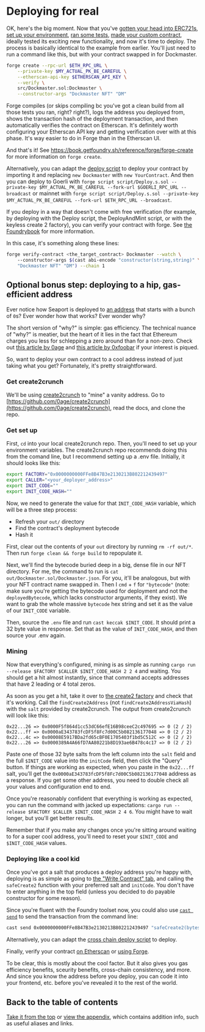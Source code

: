 # Deploying for real

OK, here's the big moment. Now that you've [gotten your head into ERC721s](ERC721Concepts.md), [set up your environment](EnvironmentSetup.md), [ran some tests](Testing.md), [made your custom contract](CustomNFTFunctionality.md), ideally tested its exciting new functionality, and now it's time to deploy. The process is basically identical to the example from earlier. You'll just need to run a command like this, but with your contract swapped in for Dockmaster.

```bash
forge create --rpc-url $ETH_RPC_URL \
    --private-key $MY_ACTUAL_PK_BE_CAREFUL \
    --etherscan-api-key $ETHERSCAN_API_KEY \
    --verify \
    src/Dockmaster.sol:Dockmaster \
    --constructor-args "Dockmaster NFT" "DM"
```

Forge compiles (or skips compiling bc you've got a clean build from all those tests you ran, right? right?),  logs the address you deployed from, shows the transaction hash of the deployment transaction, and then automatically verifies the contract on Etherscan. It's definitely worth configuring your Etherscan API key and getting verification over with at this phase. It's way easier to do in Forge than in the Etherscan UI.

And that's it! See https://book.getfoundry.sh/reference/forge/forge-create for more information on `forge create`.

Alternatively, you can adapt the [deploy script](../script/Deploy.s.sol) to deploy your contract by importing it and replacing `new Dockmaster` with `new YourContract`. And then you can deploy to Goerli with `forge script script/Deploy.s.sol --private-key $MY_ACTUAL_PK_BE_CAREFUL --fork-url $GOERLI_RPC_URL --broadcast` or mainnet with `forge script script/Deploy.s.sol --private-key $MY_ACTUAL_PK_BE_CAREFUL --fork-url $ETH_RPC_URL --broadcast`.

If you deploy in a way that doesn't come with free verification (for example, by deploying with the Deploy script, the DeployAndMint script, or with the keyless create 2 factory), you can verify your contract with forge. See [the Foundrybook](https://book.getfoundry.sh/reference/forge/forge-verify-contract) for more information.

In this case, it's something along these lines:

```bash
forge verify-contract <the_target_contract> Dockmaster --watch \ 
    --constructor-args $(cast abi-encode "constructor(string,string)" \
    "Dockmaster NFT" "DM") --chain 1
```

## Optional bonus step: deploying to a hip, gas-efficient address

Ever notice how Seaport is deployed to [an address](https://etherscan.io/address/0x00000000000000adc04c56bf30ac9d3c0aaf14dc) that starts with a bunch of `0`s? Ever wonder how that works? Ever wonder why?

The short version of "why?" is simple: gas efficiency. The technical nuance of "why?" is meatier, but the heart of it lies in the fact that Ethereum charges you less for schlepping a zero around than for a non-zero. Check out [this article by 0age](https://medium.com/coinmonks/on-efficient-ethereum-addresses-3fef0596e263) and [this article by 0xfoobar](https://0xfoobar.substack.com/p/vanity-addresses) if your interest is piqued.

So, want to deploy your own contract to a cool address instead of just taking what you get? Fortunately, it's pretty straightforward.

### Get create2crunch

We'll be using [create2crunch](https://github.com/0age/create2crunch) to "mine" a vanity address. Go to [https://github.com/0age/create2crunch](https://github.com/0age/create2crunch), read the docs, and clone the repo.

### Get set up

First, `cd` into your local create2crunch repo. Then, you'll need to set up your environment variables. The create2crunch repo recommends doing this from the comand line, but I recommend setting up a .env file. Initially, it should looks like this:

```bash
export FACTORY="0x0000000000FFe8B47B3e2130213B802212439497"
export CALLER="<your_deployer_address>"
export INIT_CODE=""
export INIT_CODE_HASH=""
```

Now, we need to generate the value for that `INIT_CODE_HASH` variable, which will be a three step process:

- Refresh your `out/` directory
- Find the contract's deployment bytecode
- Hash it

First, clear out the contents of your `out` directory by running `rm -rf out/*`. Then run `forge clean && forge build` to repopulate it.

Next, we'll find the bytecode buried deep in a big, dense file in our NFT directory. For me, the command to run is `cat out/Dockmaster.sol/Dockmaster.json`. For you, it'll be analogous, but with your NFT contract name swapped in. Then I `cmd` + `f` for `"bytecode"` (note: make sure you're getting the bytecode used for deployment and not the `deployedBytecode`, which lacks constructor arguments, if they exist). We want to grab the whole massive `bytecode` hex string and set it as the value of our `INIT_CODE` variable.

Then, source the `.env` file and run `cast keccak $INIT_CODE`. It should print a 32 byte value in response. Set that as the value of `INIT_CODE_HASH`, and then source your .env again.

### Mining

Now that everything's configured, mining is as simple as running `cargo run --release $FACTORY $CALLER $INIT_CODE_HASH 2 2 4` and waiting. You should get a hit almost instantly, since that command accepts addresses that have 2 leading or 4 total zeros.

As soon as you get a hit, take it over to [the create2 factory](https://etherscan.io/address/0x0000000000FFe8B47B3e2130213B802212439497) and check that it's working. Call the `findCreate2Address` (not `findCreate2AddressViaHash`) with the `salt` provided by create2crunch. The output from create2crunch will look like this:

```log
0x22...26 => 0x0000F5f864d1cc53dC66efE16B98ceeC2c497695 => 0 (2 / 2)
0x22...ff => 0x0000aE343783fcDF5f8Fc7d00C5b082136177048 => 0 (2 / 2)
0x22...4c => 0x00008E5917BDa2fd65cBF0E1705403f1bd5C512C => 0 (2 / 2)
0x22...26 => 0x0000389A4A66fD7AA80221b8D193ae6B478c4c17 => 0 (2 / 2)
```

Paste one of those 32 byte salts from the left column into the `salt` field and the full `$INIT_CODE` value into the `initCode` field, then click the "Query" button. If things are working as expected, when you paste in the `0x22...ff` salt, you'll get the `0x0000aE343783fcDF5f8Fc7d00C5b082136177048` address as a response. If you get some other address, you need to double check all your values and configuration end to end.

Once you're reasonably confident that everything is working as expected, you can run the command with jacked up expectations: `cargo run --release $FACTORY $CALLER $INIT_CODE_HASH 2 4 6`. You might have to wait longer, but you'll get better results.

Remember that if you make any changes once you're sitting around waiting to for a super cool address, you'll need to reset your `$INIT_CODE` and `$INIT_CODE_HASH` values.

### Deploying like a cool kid

Once you've got a salt that produces a deploy address you're happy with, deploying is as simple as going to [the "Write Contract" tab](https://etherscan.io/address/0x0000000000FFe8B47B3e2130213B802212439497#writeContract), and calling the `safeCreate2` function with your preferred salt and `initCode`. You don't have to enter anything in the top field (unless you decided to do payable constructor for some reason).

Since you're fluent with the Foundry toolset now, you could also use [`cast send`](https://book.getfoundry.sh/reference/cast/cast-send?highlight=cast%20send#cast-send) to send the transaction from the command line:

```bash
cast send 0x0000000000FFe8B47B3e2130213B802212439497 "safeCreate2(bytes32, bytes)" 0x... 0x...
```

Alternatively, you can adapt the [cross chain deploy script](../script/CrossChainDeploy.s.sol) to deploy.

Finally, verify your contract [on Etherscan](https://etherscan.io/verifyContract) or [using Forge](https://book.getfoundry.sh/forge/deploying?highlight=verify#verifying-a-pre-existing-contract).

To be clear, this is mostly about the cool factor. But it also gives you gas efficiency benefits, sceurity benefits, cross-chain consistency, and more. And since you know the address before you deploy, you can code it into your frontend, etc. before you've revealed it to the rest of the world.

## Back to the table of contents

[Take it from the top](README.md) or [view the appendix](Appendix.md), which contains addition info, such as useful aliases and links.